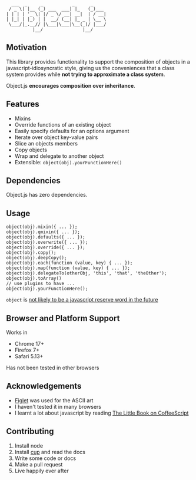       ___  _     _           _      _     
     / _ \| |__ (_) ___  ___| |_   (_)___ 
    | | | | '_ \| |/ _ \/ __| __|  | / __|
    | |_| | |_) | |  __/ (__| |_ _ | \__ \
     \___/|_.__// |\___|\___|\__(_)/ |___/
              |__/               |__/     


## Motivation

This library provides functionality to support the composition of objects in a javascript-idiosyncratic style, giving us the conveniences that a class system provides while **not trying to approximate a class system**.

Object.js __encourages composition over inheritance__.

## Features

* Mixins
* Override functions of an existing object
* Easily specify defaults for an options argument
* Iterate over object key-value pairs
* Slice an objects members
* Copy objects
* Wrap and delegate to another object
* Extensible: `object(obj).yourFunctionHere()`


## Dependencies

Object.js has zero dependencies.


## Usage

    object(obj).mixin({ ... });
    object(obj).qmixin({ ... });
    object(obj).defaults({ ... });
    object(obj).overwrite({ ... });
    object(obj).override({ ... });
    object(obj).copy();
    object(obj).deepCopy();
    object(obj).each(function (value, key) { ... });
    object(obj).map(function (value, key) { ... });
    object(obj).delegateTo(otherObj, 'this', 'that', 'theOther');
    object(obj).toArray()
    // use plugins to have ...
    object(obj).yourFunctionHere();


`object` is [not likely to be a javascript reserve word in the future](https://developer.mozilla.org/en/JavaScript/Reference/Reserved_Words)



## Browser and Platform Support

Works in

* Chrome 17+
* Firefox 7+
* Safari 5.13+

Has not been tested in other browsers


## Acknowledgements

* [Figlet](http://www.figlet.org/) was used for the ASCII art
* I haven't tested it in many browsers
* I learnt a lot about javascript by reading [The Little Book on CoffeeScript](http://arcturo.github.com/library/coffeescript/)

## Contributing

1. Install node
2. Install [cup](https://github.com/sjltaylor/cup) and read the docs
3. Write some code or docs
4. Make a pull request
5. Live happily ever after
